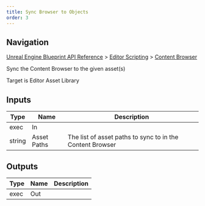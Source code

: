```yaml
---
title: Sync Browser to Objects
order: 3
---
```

## Navigation

[Unreal Engine Blueprint API Reference](https://dev.epicgames.com/documentation/en-us/unreal-engine/BlueprintAPI) > [Editor Scripting](https://dev.epicgames.com/documentation/en-us/unreal-engine/BlueprintAPI/EditorScripting) > [Content Browser](https://dev.epicgames.com/documentation/en-us/unreal-engine/BlueprintAPI/EditorScripting/ContentBrowser)

Sync the Content Browser to the given asset(s)

Target is Editor Asset Library

## Inputs

| Type | Name | Description |
| --- | --- | --- |
| exec | In |  |
| string | Asset Paths | The list of asset paths to sync to in the Content Browser |

## Outputs

| Type | Name | Description |
| --- | --- | --- |
| exec | Out |  |
